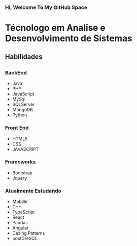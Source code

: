### Hi, Welcome To My GitHub Space

<h1>Técnologo em Analise e Desenvolvimento de Sistemas </h1>

<h2>Habilidades<h2>
  
  <h3>BackEnd</h3>
  
  <ul>
    <li>Java</>
    <li>PHP</>
    <li>JavaScript</>
    <li>MySql</li>
    <li>SQLServer</li>
    <li>MongoDB</li>
    <li>Python</li>
  </ul>
  
  <h3>Front End</h3>
  
   <ul>
      <li>HTML5</li>
      <li>CSS</li>
      <li>JAVASCRIPT</li>
  </ul>
  
  <h3>Frameworks</h3>
  <ul>
    <li>Bootstrap</li>
    <li>Jquery</li>
   </ul>
      
   <h3>Atualmente Estudando</h3>
      <ul>
        <li>Mobille</li>
        <li>C++</li>
        <li>TypeScript</li>
        <li>React</li>
        <li>Pandas</li>
        <li>Angular</li>
        <li>Desing Patterns</li>
        <li> postGreSQL</li>
      </ul>
   
  
    
